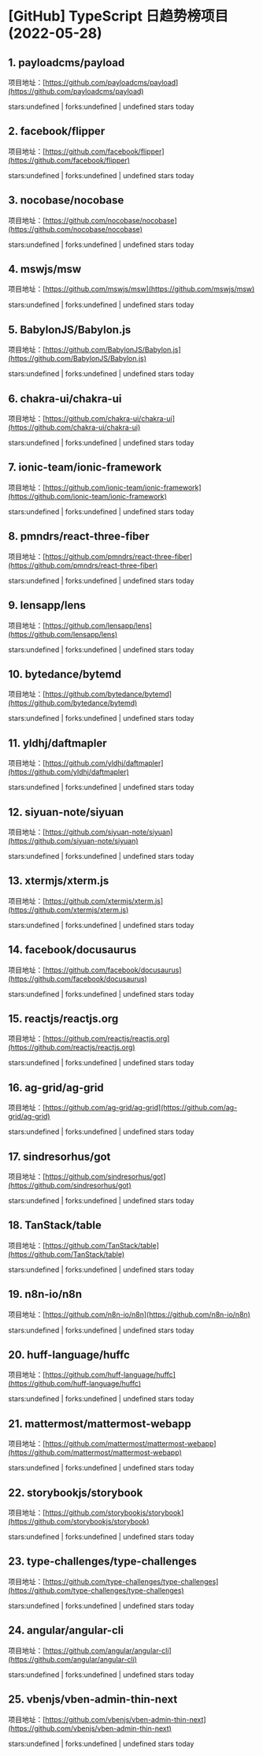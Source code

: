 # [GitHub] TypeScript 日趋势榜项目(2022-05-28)

## 1. payloadcms/payload 

项目地址：[https://github.com/payloadcms/payload](https://github.com/payloadcms/payload)

stars:undefined | forks:undefined | undefined stars today 



## 2. facebook/flipper 

项目地址：[https://github.com/facebook/flipper](https://github.com/facebook/flipper)

stars:undefined | forks:undefined | undefined stars today 



## 3. nocobase/nocobase 

项目地址：[https://github.com/nocobase/nocobase](https://github.com/nocobase/nocobase)

stars:undefined | forks:undefined | undefined stars today 



## 4. mswjs/msw 

项目地址：[https://github.com/mswjs/msw](https://github.com/mswjs/msw)

stars:undefined | forks:undefined | undefined stars today 



## 5. BabylonJS/Babylon.js 

项目地址：[https://github.com/BabylonJS/Babylon.js](https://github.com/BabylonJS/Babylon.js)

stars:undefined | forks:undefined | undefined stars today 



## 6. chakra-ui/chakra-ui 

项目地址：[https://github.com/chakra-ui/chakra-ui](https://github.com/chakra-ui/chakra-ui)

stars:undefined | forks:undefined | undefined stars today 



## 7. ionic-team/ionic-framework 

项目地址：[https://github.com/ionic-team/ionic-framework](https://github.com/ionic-team/ionic-framework)

stars:undefined | forks:undefined | undefined stars today 



## 8. pmndrs/react-three-fiber 

项目地址：[https://github.com/pmndrs/react-three-fiber](https://github.com/pmndrs/react-three-fiber)

stars:undefined | forks:undefined | undefined stars today 



## 9. lensapp/lens 

项目地址：[https://github.com/lensapp/lens](https://github.com/lensapp/lens)

stars:undefined | forks:undefined | undefined stars today 



## 10. bytedance/bytemd 

项目地址：[https://github.com/bytedance/bytemd](https://github.com/bytedance/bytemd)

stars:undefined | forks:undefined | undefined stars today 



## 11. yldhj/daftmapler 

项目地址：[https://github.com/yldhj/daftmapler](https://github.com/yldhj/daftmapler)

stars:undefined | forks:undefined | undefined stars today 



## 12. siyuan-note/siyuan 

项目地址：[https://github.com/siyuan-note/siyuan](https://github.com/siyuan-note/siyuan)

stars:undefined | forks:undefined | undefined stars today 



## 13. xtermjs/xterm.js 

项目地址：[https://github.com/xtermjs/xterm.js](https://github.com/xtermjs/xterm.js)

stars:undefined | forks:undefined | undefined stars today 



## 14. facebook/docusaurus 

项目地址：[https://github.com/facebook/docusaurus](https://github.com/facebook/docusaurus)

stars:undefined | forks:undefined | undefined stars today 



## 15. reactjs/reactjs.org 

项目地址：[https://github.com/reactjs/reactjs.org](https://github.com/reactjs/reactjs.org)

stars:undefined | forks:undefined | undefined stars today 



## 16. ag-grid/ag-grid 

项目地址：[https://github.com/ag-grid/ag-grid](https://github.com/ag-grid/ag-grid)

stars:undefined | forks:undefined | undefined stars today 



## 17. sindresorhus/got 

项目地址：[https://github.com/sindresorhus/got](https://github.com/sindresorhus/got)

stars:undefined | forks:undefined | undefined stars today 



## 18. TanStack/table 

项目地址：[https://github.com/TanStack/table](https://github.com/TanStack/table)

stars:undefined | forks:undefined | undefined stars today 



## 19. n8n-io/n8n 

项目地址：[https://github.com/n8n-io/n8n](https://github.com/n8n-io/n8n)

stars:undefined | forks:undefined | undefined stars today 



## 20. huff-language/huffc 

项目地址：[https://github.com/huff-language/huffc](https://github.com/huff-language/huffc)

stars:undefined | forks:undefined | undefined stars today 



## 21. mattermost/mattermost-webapp 

项目地址：[https://github.com/mattermost/mattermost-webapp](https://github.com/mattermost/mattermost-webapp)

stars:undefined | forks:undefined | undefined stars today 



## 22. storybookjs/storybook 

项目地址：[https://github.com/storybookjs/storybook](https://github.com/storybookjs/storybook)

stars:undefined | forks:undefined | undefined stars today 



## 23. type-challenges/type-challenges 

项目地址：[https://github.com/type-challenges/type-challenges](https://github.com/type-challenges/type-challenges)

stars:undefined | forks:undefined | undefined stars today 



## 24. angular/angular-cli 

项目地址：[https://github.com/angular/angular-cli](https://github.com/angular/angular-cli)

stars:undefined | forks:undefined | undefined stars today 



## 25. vbenjs/vben-admin-thin-next 

项目地址：[https://github.com/vbenjs/vben-admin-thin-next](https://github.com/vbenjs/vben-admin-thin-next)

stars:undefined | forks:undefined | undefined stars today 




